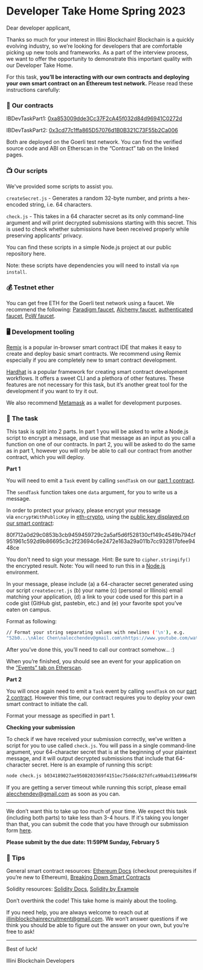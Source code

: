 # Developer Take Home Spring 2023

Dear developer applicant,

Thanks so much for your interest in Illini Blockchain! Blockchain is a quickly evolving industry, so we’re looking for developers that are comfortable picking up new tools and frameworks. As a part of the interview process, we want to offer the opportunity to demonstrate this important quality with our Developer Take Home.

For this task, **you’ll be interacting with our own contracts and deploying your own smart contract on an Ethereum test network.** Please read these instructions carefully:

### 📜 **Our contracts**

IBDevTaskPart1: [0xa853009dde3Cc37F2cA45f032d84d96941C0272d](https://goerli.etherscan.io/address/0xa853009dde3cc37f2ca45f032d84d96941c0272d#code)

IBDevTaskPart2: [0x3cd77c1ffa865D57076d1B0B321C73F55b2Ca006](https://goerli.etherscan.io/address/0x3cd77c1ffa865D57076d1B0B321C73F55b2Ca006)

Both are deployed on the Goerli test network. You can find the verified source code and ABI on Etherscan in the “Contract” tab on the linked pages.

### 📺 Our scripts

We've provided some scripts to assist you.

`createSecret.js` - Generates a random 32-byte number, and prints a hex-encoded string, i.e. 64 characters.

`check.js` - This takes in a 64 character secret as its only command-line argument and will print decrypted submissions starting with this secret. This is used to check whether submissions have been received properly while preserving applicants’ privacy.

You can find these scripts in a simple Node.js project at our public repository here.

Note: these scripts have dependencies you will need to install via `npm install`.

### 💰 **Testnet ether**

You can get free ETH for the Goerli test network using a faucet. We recommend the following: [Paradigm faucet](https://faucet.paradigm.xyz/), [Alchemy faucet](https://goerlifaucet.com/), [authenticated faucet](https://goerli-faucet.mudit.blog/), [PoW faucet](https://goerli-faucet.pk910.de/).

### 🖥️ **Development tooling**

[Remix](https://remix.ethereum.org/) is a popular in-browser smart contract IDE that makes it easy to create and deploy basic smart contracts. We recommend using Remix especially if you are completely new to smart contract development.

[Hardhat](https://hardhat.org/) is a popular framework for creating smart contract development workflows. It offers a sweet CLI and a plethora of other features. These features are not necessary for this task, but it’s another great tool for the development if you want to try it out.

We also recommend [Metamask](https://metamask.io/) as a wallet for development purposes.

### 📌 **The task**

This task is split into 2 parts. In part 1 you will be asked to write a Node.js script to encrypt a message, and use that message as an input as you call a function on one of our contracts. In part 2, you will be asked to do the same as in part 1, however you will only be able to call our contract from another contract, which you will deploy.

************Part 1************

You will need to emit a `Task` event by calling `sendTask` on our [part 1 contract](https://goerli.etherscan.io/address/0xa853009dde3cc37f2ca45f032d84d96941c0272d#code).

The `sendTask` function takes one `data` argument, for you to write us a message.

In order to protect your privacy, please encrypt your message via `encryptWithPublicKey` in [eth-crypto](https://github.com/pubkey/eth-crypto), using the [public key displayed on our smart contract](https://goerli.etherscan.io/address/0x3cd77c1ffa865D57076d1B0B321C73F55b2Ca006#readContract):

80f712a0d29c0853b3cb9459459729c2a5af5d6f528130cf149c4549b794cf951961c592d9b86695c3c2f23694c6e2472e163a29a011b7cc932817bfee9448ce

You don't need to sign your message. Hint: Be sure to `cipher.stringify()` the encrypted result. Note: You will need to run this in a [Node.js](https://nodejs.org/en/download/) environment.

In your message, please include (a) a 64-character secret generated using our script `createSecret.js` (b) your name (c) (personal or Illinois) email matching your application, (d) a link to your code used for this part in a code gist (GitHub gist, pastebin, etc.) and (e) your favorite spot you’ve eaten on campus.

Format as following:

```bash
// Format your string separating values with newlines ('\n'), e.g.
"52b0...\nAlec Chen\nalecchendev@gmail.com\nhttps://www.youtube.com/watch?v=iik25wqIuFo\ni luv fernando's!!"
```

After you’ve done this, you’ll need to call our contract somehow… :)

When you’re finished, you should see an event for your application on the [”Events” tab on Etherscan](https://goerli.etherscan.io/address/0xa853009dde3cc37f2ca45f032d84d96941c0272d#events).

************Part 2************

You will once again need to emit a `Task` event by calling `sendTask` on our [part 2 contract](https://goerli.etherscan.io/address/0x3cd77c1ffa865D57076d1B0B321C73F55b2Ca006). However this time, our contract requires you to deploy your own smart contract to initiate the call.

Format your message as specified in part 1.

************************************************Checking your submission************************************************

To check if we have received your submission correctly, we’ve written a script for you to use called `check.js`. You will pass in a single command-line argument, your 64-character secret that is at the beginning of your plaintext message, and it will output decrypted submissions that include that 64-character secret. Here is an example of running this script:

```bash
node check.js b034189027ae9508203369f4151ec75dd4c827dfca99abd11d996af98bf2b0cf
```

If you are getting a server timeout while running this script, please email alecchendev@gmail.com as soon as you can.

---

We don’t want this to take up too much of your time. We expect this task (including both parts) to take less than 3-4 hours. If it's taking you longer than that, you can submit the code that you have through our submission form [here](https://docs.google.com/forms/d/e/1FAIpQLSdntr2MH-w-EnrkL8yDFfJ_USGLAXJcJrmqy9jYd9SEQViyRQ/viewform?usp=sf_link).

**Please submit by the due date: 11:59PM Sunday, February 5**

### 🔑 **Tips**

General smart contract resources: [Ethereum Docs](https://ethereum.org/en/developers/docs/smart-contracts/) (checkout prerequisites if you’re new to Ethereum), [Breaking Down Smart Contracts](https://mirror.xyz/0x06CcfaB8c54e64BBFEc51c86027b471d4A600923/d_vGn_rxFCTbVQ8zPJf0uLSAKFFziUmnE7cUjsylSQc)

Solidity resources: [Solidity Docs](https://docs.soliditylang.org/en/v0.8.11/), [Solidity by Example](https://solidity-by-example.org/)

Don’t overthink the code! This take home is mainly about the tooling.

If you need help, you are always welcome to reach out at illiniblockchainrecruitment@gmail.com. We won’t answer questions if we think you should be able to figure out the answer on your own, but you’re free to ask!

---

Best of luck!

Illini Blockchain Developers
